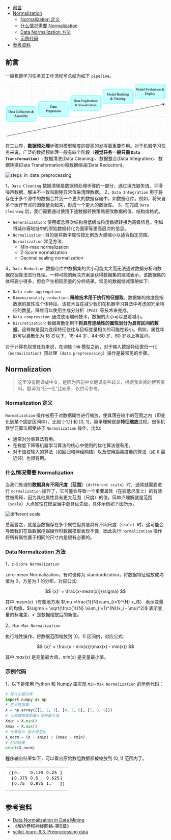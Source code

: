 - [前言](#前言)
- [Normalization](#normalization)
  - [Normalization 定义](#normalization-定义)
  - [什么情况需要 Normalization](#什么情况需要-normalization)
  - [Data Normalization 方法](#data-normalization-方法)
  - [示例代码](#示例代码)
- [参考资料](#参考资料)

## 前言

一般机器学习任务其工作流程可总结为如下 `pipeline`。

![机器学习任务pipeline](./images/data_preprocess/ml_pipeline.png)

在工业界，**数据预处理**步骤对模型精度的提高的发挥着重要作用。对于机器学习任务来说，广泛的数据预处理一般有四个阶段（**视觉任务一般只需 `Data Transformation`**）: 数据清洗(Data Cleaning)、数据整合(Data Integration)、数据转换(Data Transformation)和数据缩减(Data Reduction)。

![steps_in_data_preprocessing](../images/../dl_alchemy/images/data_preprocess/steps_in_data_preprocessing.png)

1，`Data Cleaning` 数据清理是数据预处理步骤的一部分，通过填充缺失值、平滑噪声数据、解决不一致和删除​​异常值来清理数据。
2，`Data Integration` 用于将存在于多个源中的数据合并到一个更大的数据存储中，如数据仓库。例如，将来自多个医疗节点的图像整合起来，形成一个更大的数据库。
3，在完成 `Data Cleaning` 后，我们需要通过使用下述数据转换策略更改数据的值、结构或格式。
- `Generalization`: 使用概念层次结构将低级或粒度数据转换为高级信息。例如将城市等地址中的原始数据转化为国家等更高层次的信息。
- `Normalization`: 目的是将数字属性按比例放大或缩小以适合指定范围。`Normalization` 常见方法:
  - Min-max normalization
  - Z-Score normalization
  - Decimal scaling normalization

4，`Data Reduction` 数据仓库中数据集的大小可能太大而无法通过数据分析和数据挖掘算法进行处理。一种可能的解决方案是获得数据集的缩减表示，该数据集的体积要小得多，但会产生相同质量的分析结果。常见的数据缩减策略如下:
- `Data cube aggregation`
- `Dimensionality reduction`: **降维技术用于执行特征提取**。数据集的维度是指数据的属性或个体特征。该技术旨在减少我们在机器学习算法中考虑的冗余特征的数量。降维可以使用主成分分析（`PCA`）等技术来完成。
- `Data compression`: 通过使用编码技术，数据的大小可以显着减小。
- `Discretization`: 数据离散化用于**将具有连续性的属性划分为具有区间的数据**。这样做是因为连续特征往往与目标变量相关的可能性较小。例如，属性年龄可以离散化为 18 岁以下、18-44 岁、44-60 岁、60 岁以上等区间。

对于计算机视觉任务来说，在训练 `CNN` 模型之前，对于输入数据特征做归一化（`normalization`）预处理（`data preprocessing`）操作是最常见的步骤。


## Normalization

> 这里没有翻译成中文，是因为目前中文翻译有些歧义，根据我查阅的博客资料，翻译为“归一化”比较多，仅供可参考。

### Normalization 定义

`Normalization` 操作被用于对数据属性进行缩放，使其落在较小的范围之内（即变化到某个固定区间中），比如 [-1,1] 和 [0, 1]，简单理解就是**特征缩放**过程。很多机器学习算法都受益于 `Normalization` 操作，比如:

- 通常对分类算法有用。
- 在梯度下降等机器学习算法的核心中使用的优化算法很有用。
- 对于加权输入的算法（如回归和神经网络）以及使用距离度量的算法（如 K 最近邻）也很有用。

### 什么情况需要 Normalization

当我们处理的**数据具有不同尺度（范围）**（`different scale`）时，通常就需要进行 `normalization` 操作了，它可能会导致一个重要属性（在较低尺度上）的有效性被稀释，因为其他属性具有更大范围（尺度）的值，简单点理解就是范围（`scale`）大点属性在模型当中更具优先级，具体示例如下图所示。

![different scale](../images/../dl_alchemy/images/data_preprocess/diffenent_scale.png)

总而言之，就是当数据存在多个属性但其值具有不同尺度（`scale`）时，这可能会导致我们在做数据挖掘操作时数据模型表现不佳，因此执行 `normalization` 操作将所有属性置于相同的尺寸内是很有必要的。

### Data Normalization 方法

1，`z-Score Normalization`

zero-mean Normalization，有时也称为 standardization，将数据特征缩放成均值为 0，方差为 1 的分布，对应公式: 

$$
{x}' = \frac{x-mean(x)}{\sigma}
$$

其中 $mean(x)$（有些地方用 $\mu =\frac{1}{N}\sum_{i=1}^{N} x_i$） 表示变量 $x$ 的均值，$\sigma = \sqrt{\frac{1}{N} \sum_{i=1}^{N}(x_i - \mu)^2}$ 表示变量的标准差，${x}'$ 是数据缩放后的新值。

2，`Min-Max Normalization`

执行线性操作，将数据范围缩放到 $[0，1]$ 区间内，对应公式: 

$$
{x}' = \frac{x - min(x)}{max(x) - min(x)}
$$

其中 $max(x)$ 是变量最大值，$min(x)$ 是变量最小值。

### 示例代码

1，以下是使用 Python 和 Numpy 库实现 `Min-Max Normalization` 的示例代码：

```python
# 导入必要的库
import numpy as np
# 定义数据集
X = np.array([[1, 2, 3], [4, 5, 6], [7, 8, 9]])
# 计算数据集的最小值和最大值
Xmin = X.min()
Xmax = X.max()
# 计算最小-最大规范化
X_norm = (X - Xmin) / (Xmax - Xmin)
# 打印结果
print(X_norm)
```

程序输出结果如下，可以看出原始数组数据都被缩放到 $[0, 1]$ 范围内了。

![程序输出结果](./images/data_preprocess/output2.png)

## 参考资料

- [Data Normalization in Data Mining](https://www.geeksforgeeks.org/data-normalization-in-data-mining/?ref=rp)
- 《解析卷积神经网络-第6章》
- [scikit-learn-6.3. Preprocessing data](https://scikit-learn.org/stable/modules/preprocessing.html#standardization-or-mean-removal-and-variance-scaling)